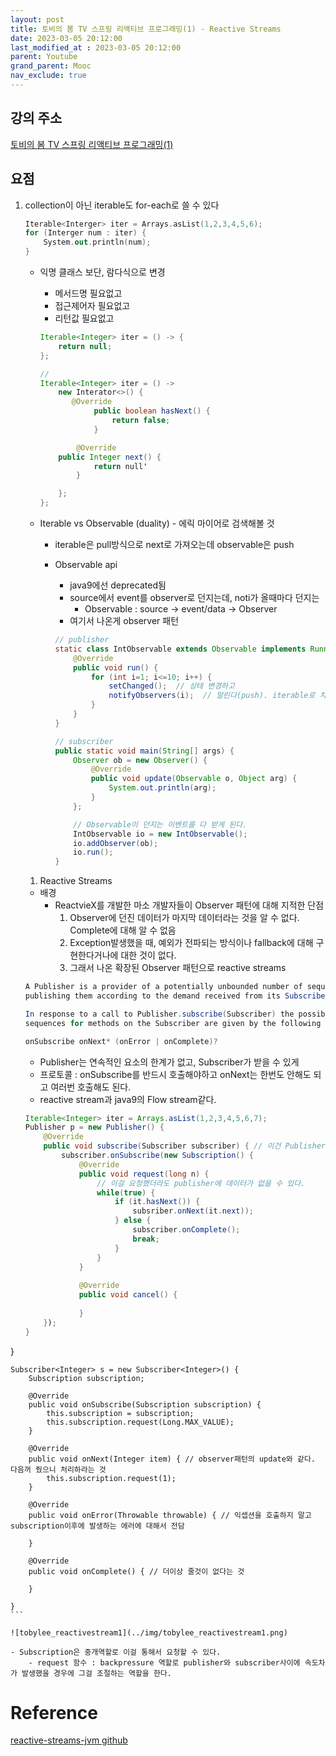 ```yaml
---
layout: post
title: 토비의 봄 TV 스프링 리액티브 프로그래밍(1) - Reactive Streams
date: 2023-03-05 20:12:00
last_modified_at : 2023-03-05 20:12:00
parent: Youtube
grand_parent: Mooc
nav_exclude: true
---
```


## 강의 주소

[토비의 봄 TV 스프링 리액티브 프로그래밍(1)](https://www.youtube.com/watch?v=8fenTR3KOJo)

## 요점

1. collection이 아닌 iterable도 for-each로 쓸 수 있다
    
    ```kotlin
    Iterable<Interger> iter = Arrays.asList(1,2,3,4,5,6);
    for (Interger num : iter) {
    	System.out.println(num);
    }
    ```
    
    - 익명 클래스 보단, 람다식으로 변경
        - 메서드명 필요없고
        - 접근제어자 필요없고
        - 리턴값 필요없고
        
        ```java
        Iterable<Integer> iter = () -> {
        	return null;
        };
        
        //
        Iterable<Integer> iter = () -> 
        	new Interator<>() {
        	   @Override
        			public boolean hasNext() {
        				return false;
        			}		
        
        		@Override
        	public Integer next() {
        			return null'
        		}
        
        	};
        };
        ```
        
    - Iterable vs Observable (duality) - 에릭 마이어로 검색해볼 것
        - iterable은 pull방식으로 next로 가져오는데 observable은 push
        - Observable api
            - java9에선 deprecated됨
            - source에서 event를 observer로 던지는데, noti가 올때마다 던지는
                - Observable : source → event/data → Observer
            - 여기서 나온게 observer 패턴
            
            ```java
            // publisher
            static class IntObservable extends Observable implements Runnable  {
            	@Override
            	public void run() {
            		for (int i=1; i<=10; i++) {
            			setChanged();  // 상태 변경하고
            			notifyObservers(i);  // 알린다(push). iterable로 치자면 next()함수가 되겠다. next는 pull
            		}
            	}
            }
            
            // subscriber
            public static void main(String[] args) {
            	Observer ob = new Observer() {
            		@Override
            		public void update(Observable o, Object arg) {
            			System.out.println(arg);
            		}
            	};
            
            	// Observable이 던지는 이벤트를 다 받게 된다. 
            	IntObservable io = new IntObservable();
            	io.addObserver(ob);
            	io.run();
            }
            ```
            
    
    1. Reactive Streams
    - 배경
        - ReactvieX를 개발한 마소 개발자들이 Observer 패턴에 대해 지적한 단점
            1. Observer에 던진 데이터가 마지막 데이터라는 것을 알 수 없다. Complete에 대해 알 수 없음
            2. Exception발생했을 때, 예외가 전파되는 방식이나 fallback에 대해 구현한다거나에 대한 것이 없다.
            3. 그래서 나온 확장된 Observer 패턴으로 reactive streams
    
    ```java
    A Publisher is a provider of a potentially unbounded number of sequenced elements, 
    publishing them according to the demand received from its Subscriber(s).
    
    In response to a call to Publisher.subscribe(Subscriber) the possible invocation 
    sequences for methods on the Subscriber are given by the following protocol:
    
    onSubscribe onNext* (onError | onComplete)?
    ```
    
    - Publisher는 연속적인 요소의 한계가 없고, Subscriber가 받을 수 있게
    - 프로토콜 : onSubscribe를 반드시 호출해야하고 onNext는 한번도 안해도 되고 여러번 호출해도 된다.
    - reactive stream과 java9의 Flow stream같다.
    
    ```java
    Iterable<Integer> iter = Arrays.asList(1,2,3,4,5,6,7);
    Publisher p = new Publisher() {
    	@Override
    	public void subscribe(Subscriber subscriber) { // 이건 Publisher가 subscribe()를 제공하는 것이고 Subscriber가 이걸 호출하는 것
    		subscriber.onSubscribe(new Subscription() {
				@Override
				public void request(long n) {
					// 이걸 요청했더라도 publisher에 데이터가 없을 수 있다.
					while(true) {
						if (it.hasNext()) {
							subsriber.onNext(it.next));
						} else {
							subscriber.onComplete();
							break;
						}
					}
				}
			
				@Override
				public void cancel() {
						
				}
		});
    }
}
    
    Subscriber<Integer> s = new Subscriber<Integer>() {
    	Subscription subscription;
    
    	@Override
    	public void onSubscribe(Subscription subscription) {
    		this.subscription = subscription;
    		this.subscription.request(Long.MAX_VALUE);
    	}
    
    	@Override
    	public void onNext(Integer item) { // observer패턴의 update와 같다. 다음꺼 줬으니 처리하라는 것
    		this.subscription.request(1);
    	}
    
    	@Override
    	public void onError(Throwable throwable) { // 익셉션을 호출하지 말고 subscription이후에 발생하는 에러에 대해서 전담
    		
    	}
    
    	@Override
    	public void onComplete() { // 더이상 줄것이 없다는 것
    		
    	}
    
    }
    ```
    
    ![tobylee_reactivestream1](../img/tobylee_reactivestream1.png)
    
    - Subscription은 중개역할로 이걸 통해서 요청할 수 있다.
        - request 함수 : backpressure 역할로 publisher와 subscriber사이에 속도차가 발생했을 경우에 그걸 조절하는 역할을 한다.

# Reference

[reactive-streams-jvm github](https://github.com/reactive-streams/reactive-streams-jvm)